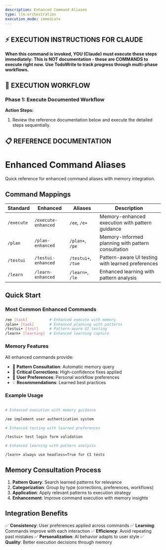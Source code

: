 ```yaml
---
description: Enhanced Command Aliases
type: llm-orchestration
execution_mode: immediate
---
```

## ⚡ EXECUTION INSTRUCTIONS FOR CLAUDE
**When this command is invoked, YOU (Claude) must execute these steps immediately:**
**This is NOT documentation - these are COMMANDS to execute right now.**
**Use TodoWrite to track progress through multi-phase workflows.**

## 🚨 EXECUTION WORKFLOW

### Phase 1: Execute Documented Workflow

**Action Steps:**
1. Review the reference documentation below and execute the detailed steps sequentially.

## 📋 REFERENCE DOCUMENTATION

# Enhanced Command Aliases

Quick reference for enhanced command aliases with memory integration.

## Command Mappings

| Standard | Enhanced | Aliases | Description |
|----------|----------|---------|-------------|
| `/execute` | `/execute-enhanced` | `/ee`, `/e+` | Memory-enhanced execution with pattern guidance |
| `/plan` | `/plan-enhanced` | `/plan+`, `/pe` | Memory-informed planning with pattern consultation |
| `/testui` | `/testui-enhanced` | `/testui+`, `/tue` | Pattern-aware UI testing with learned preferences |
| `/learn` | `/learn-enhanced` | `/learn+`, `/le` | Enhanced learning with pattern analysis |

## Quick Start

### Most Common Enhanced Commands

```bash
/ee [task]          # Enhanced execute with memory
/plan+ [task]       # Enhanced planning with patterns
/testui+ [test]     # Pattern-aware UI testing
/learn+ [learning]  # Enhanced learning capture
```

### Memory Features

All enhanced commands provide:
- 🧠 **Pattern Consultation**: Automatic memory query
- 🚨 **Critical Corrections**: High-confidence fixes applied
- 🎯 **User Preferences**: Personal workflow preferences
- 💡 **Recommendations**: Learned best practices

### Example Usage

```bash

# Enhanced execution with memory guidance

/ee implement user authentication system

# Enhanced testing with learned preferences

/testui+ test login form validation

# Enhanced learning with pattern analysis

/learn+ always use headless=True for CI tests
```

## Memory Consultation Process

1. **Pattern Query**: Search learned patterns for relevance
2. **Categorization**: Group by type (corrections, preferences, workflows)
3. **Application**: Apply relevant patterns to execution strategy
4. **Enhancement**: Improve command execution with memory insights

## Integration Benefits

✅ **Consistency**: User preferences applied across commands
✅ **Learning**: Commands improve with each interaction
✅ **Efficiency**: Avoid repeating past mistakes
✅ **Personalization**: AI behavior adapts to user style
✅ **Quality**: Better execution decisions through memory
